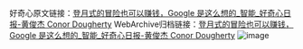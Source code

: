 好奇心原文链接：[登月式的冒险也可以赚钱，Google 是这么想的_智能_好奇心日报-黄俊杰 Conor Dougherty](https://www.qdaily.com/articles/6707.html)
WebArchive归档链接：[登月式的冒险也可以赚钱，Google 是这么想的_智能_好奇心日报-黄俊杰 Conor Dougherty](http://web.archive.org/web/20190623171400/https://www.qdaily.com/articles/6707.html)
![image](http://ww3.sinaimg.cn/large/007d5XDply1g3wb3zxvecj30u035h7wh)